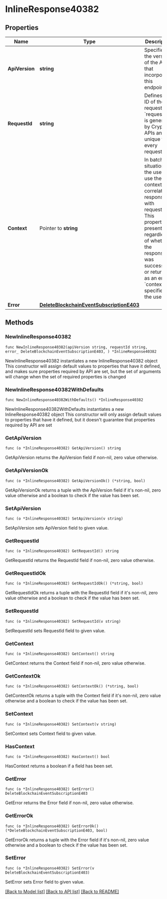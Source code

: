 # InlineResponse40382

## Properties

Name | Type | Description | Notes
------------ | ------------- | ------------- | -------------
**ApiVersion** | **string** | Specifies the version of the API that incorporates this endpoint. | 
**RequestId** | **string** | Defines the ID of the request. The &#x60;requestId&#x60; is generated by Crypto APIs and it&#39;s unique for every request. | 
**Context** | Pointer to **string** | In batch situations the user can use the context to correlate responses with requests. This property is present regardless of whether the response was successful or returned as an error. &#x60;context&#x60; is specified by the user. | [optional] 
**Error** | [**DeleteBlockchainEventSubscriptionE403**](DeleteBlockchainEventSubscriptionE403.md) |  | 

## Methods

### NewInlineResponse40382

`func NewInlineResponse40382(apiVersion string, requestId string, error_ DeleteBlockchainEventSubscriptionE403, ) *InlineResponse40382`

NewInlineResponse40382 instantiates a new InlineResponse40382 object
This constructor will assign default values to properties that have it defined,
and makes sure properties required by API are set, but the set of arguments
will change when the set of required properties is changed

### NewInlineResponse40382WithDefaults

`func NewInlineResponse40382WithDefaults() *InlineResponse40382`

NewInlineResponse40382WithDefaults instantiates a new InlineResponse40382 object
This constructor will only assign default values to properties that have it defined,
but it doesn't guarantee that properties required by API are set

### GetApiVersion

`func (o *InlineResponse40382) GetApiVersion() string`

GetApiVersion returns the ApiVersion field if non-nil, zero value otherwise.

### GetApiVersionOk

`func (o *InlineResponse40382) GetApiVersionOk() (*string, bool)`

GetApiVersionOk returns a tuple with the ApiVersion field if it's non-nil, zero value otherwise
and a boolean to check if the value has been set.

### SetApiVersion

`func (o *InlineResponse40382) SetApiVersion(v string)`

SetApiVersion sets ApiVersion field to given value.


### GetRequestId

`func (o *InlineResponse40382) GetRequestId() string`

GetRequestId returns the RequestId field if non-nil, zero value otherwise.

### GetRequestIdOk

`func (o *InlineResponse40382) GetRequestIdOk() (*string, bool)`

GetRequestIdOk returns a tuple with the RequestId field if it's non-nil, zero value otherwise
and a boolean to check if the value has been set.

### SetRequestId

`func (o *InlineResponse40382) SetRequestId(v string)`

SetRequestId sets RequestId field to given value.


### GetContext

`func (o *InlineResponse40382) GetContext() string`

GetContext returns the Context field if non-nil, zero value otherwise.

### GetContextOk

`func (o *InlineResponse40382) GetContextOk() (*string, bool)`

GetContextOk returns a tuple with the Context field if it's non-nil, zero value otherwise
and a boolean to check if the value has been set.

### SetContext

`func (o *InlineResponse40382) SetContext(v string)`

SetContext sets Context field to given value.

### HasContext

`func (o *InlineResponse40382) HasContext() bool`

HasContext returns a boolean if a field has been set.

### GetError

`func (o *InlineResponse40382) GetError() DeleteBlockchainEventSubscriptionE403`

GetError returns the Error field if non-nil, zero value otherwise.

### GetErrorOk

`func (o *InlineResponse40382) GetErrorOk() (*DeleteBlockchainEventSubscriptionE403, bool)`

GetErrorOk returns a tuple with the Error field if it's non-nil, zero value otherwise
and a boolean to check if the value has been set.

### SetError

`func (o *InlineResponse40382) SetError(v DeleteBlockchainEventSubscriptionE403)`

SetError sets Error field to given value.



[[Back to Model list]](../README.md#documentation-for-models) [[Back to API list]](../README.md#documentation-for-api-endpoints) [[Back to README]](../README.md)


